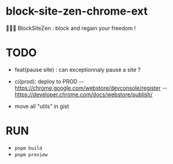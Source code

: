 # block-site-zen-chrome-ext

🧘🏻‍♂️ BlockSiteZen : block and regain your freedom !

# TODO

- feat(pause site) : can exceptionnaly pause a site ?

- ci(prod): deploy to PROD
  -- https://chrome.google.com/webstore/devconsole/register
  -- https://developer.chrome.com/docs/webstore/publish/
- move all "utils" in gist

# RUN

- `pnpm build`
- `pnpm preview`

